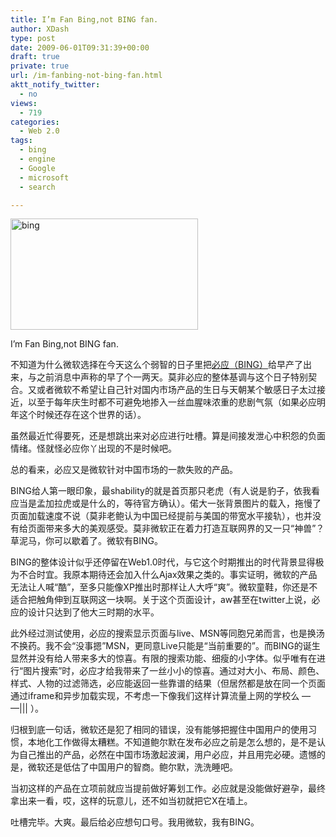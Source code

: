 ```yaml
---
title: I’m Fan Bing,not BING fan.
author: XDash
type: post
date: 2009-06-01T09:31:39+00:00
draft: true
private: true
url: /im-fanbing-not-bing-fan.html
aktt_notify_twitter:
  - no
views:
  - 719
categories:
  - Web 2.0
tags:
  - bing
  - engine
  - Google
  - microsoft
  - search

---
```

<img loading="lazy" decoding="async" class="alignnone size-medium wp-image-721" title="bing" src="http://www.fanbing.net/wp-content/uploads/2009/06/bing-300x178.jpg" alt="bing" width="300" height="178" srcset="http://xdash.one/wp-content/uploads/2009/06/bing-300x178.jpg 300w, http://xdash.one/wp-content/uploads/2009/06/bing-1024x609.jpg 1024w, http://xdash.one/wp-content/uploads/2009/06/bing.jpg 1260w" sizes="(max-width: 300px) 100vw, 300px" />

I&#8217;m Fan Bing,not BING fan.

不知道为什么微软选择在今天这么个弱智的日子里把<a href="http://www.bing.com" target="_blank">必应（BING）</a>给早产了出来，与之前消息中声称的早了个一两天。莫非必应的整体基调与这个日子特别契合。又或者微软不希望让自己针对国内市场产品的生日与天朝某个敏感日子太过接近，以至于每年庆生时都不可避免地掺入一丝血腥味浓重的悲剧气氛（如果必应明年这个时候还存在这个世界的话）。

虽然最近忙得要死，还是想跳出来对必应进行吐槽。算是间接发泄心中积怨的负面情绪。怪就怪必应你丫出现的不是时候吧。

总的看来，必应又是微软针对中国市场的一款失败的产品。

BING给人第一眼印象，最shability的就是首页那只老虎（有人说是豹子，依我看应当是孟加拉虎或是什么的，等待官方确认）。偌大一张背景图片的载入，拖慢了页面加载速度不说（莫非老鲍认为中国已经提前与美国的带宽水平接轨），也并没有给页面带来多大的美观感受。莫非微软正在着力打造互联网界的又一只“神兽”？草泥马，你可以歇着了。微软有BING。

<!--more-->BING的整体设计似乎还停留在Web1.0时代，与它这个时期推出的时代背景显得极为不合时宜。我原本期待还会加入什么Ajax效果之类的。事实证明，微软的产品无法让人喊“酷”，至多只能像XP推出时那样让人大呼“爽”。微软童鞋，你还是不适合把触角伸到互联网这一块啊。关于这个页面设计，aw甚至在twitter上说，必应的设计只达到了他大三时期的水平。

此外经过测试使用，必应的搜索显示页面与live、MSN等同胞兄弟而言，也是换汤不换药。我不会“没事摁”MSN，更同意Live只能是“当前重要的”。而BING的诞生显然并没有给人带来多大的惊喜。有限的搜索功能、细瘦的小字体。似乎唯有在进行“图片搜索”时，必应才给我带来了一丝小小的惊喜。通过对大小、布局、颜色、样式、人物的过滤筛选，必应能返回一些靠谱的结果（但居然都是放在同一个页面通过iframe和异步加载实现，不考虑一下像我们这样计算流量上网的学校么 — —||| ）。

归根到底一句话，微软还是犯了相同的错误，没有能够把握住中国用户的使用习惯，本地化工作做得太糟糕。不知道鲍尔默在发布必应之前是怎么想的，是不是认为自己推出的产品，必然在中国市场激起波澜，用户必应，并且用完必硬。遗憾的是，微软还是低估了中国用户的智商。鲍尔默，洗洗睡吧。

当初这样的产品在立项前就应当提前做好筹划工作。必应就是没能做好避孕，最终拿出来一看，哎，这样的玩意儿，还不如当初就把它X在墙上。

吐槽完毕。大爽。最后给必应想句口号。我用微软，我有BING。